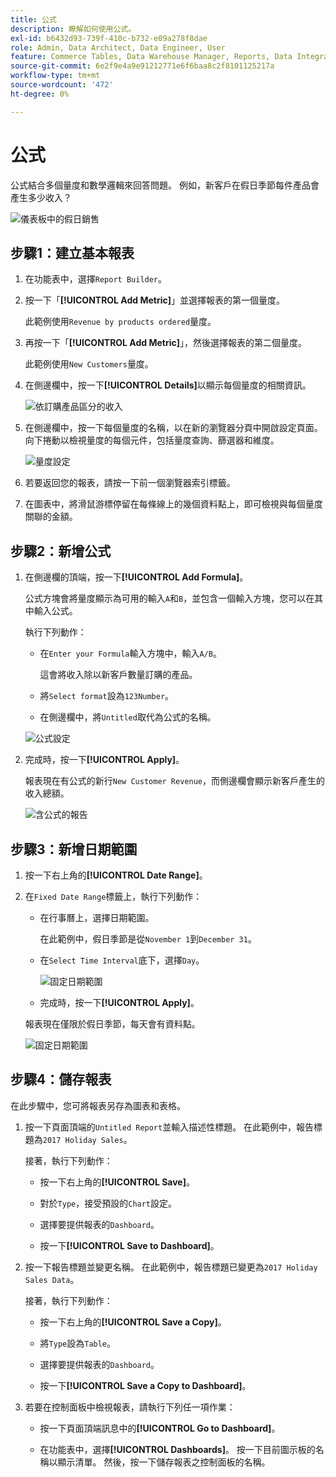 ```yaml
---
title: 公式
description: 瞭解如何使用公式。
exl-id: b6432d93-739f-410c-b732-e09a278f8dae
role: Admin, Data Architect, Data Engineer, User
feature: Commerce Tables, Data Warehouse Manager, Reports, Data Integration
source-git-commit: 6e2f9e4a9e91212771e6f6baa8c2f8101125217a
workflow-type: tm+mt
source-wordcount: '472'
ht-degree: 0%

---
```


# 公式

公式結合多個量度和數學邏輯來回答問題。 例如，新客戶在假日季節每件產品會產生多少收入？

![儀表板中的假日銷售](../../assets/magento-bi-report-builder-revenue-by-products-formula-report-holiday-sales-dashboard.png)

## 步驟1：建立基本報表

1. 在功能表中，選擇`Report Builder`。

1. 按一下「**[!UICONTROL Add Metric]**」並選擇報表的第一個量度。

   此範例使用`Revenue by products ordered`量度。

1. 再按一下「**[!UICONTROL Add Metric]**」，然後選擇報表的第二個量度。

   此範例使用`New Customers`量度。

1. 在側邊欄中，按一下&#x200B;**[!UICONTROL Details]**&#x200B;以顯示每個量度的相關資訊。

   ![依訂購產品區分的收入](../../assets/magento-bi-report-builder-revenue-by-products.png)

1. 在側邊欄中，按一下每個量度的名稱，以在新的瀏覽器分頁中開啟設定頁面。 向下捲動以檢視量度的每個元件，包括量度查詢、篩選器和維度。

   ![量度設定](../../assets/magento-bi-report-builder-revenue-by-products-metric-detail.png)

1. 若要返回您的報表，請按一下前一個瀏覽器索引標籤。

1. 在圖表中，將滑鼠游標停留在每條線上的幾個資料點上，即可檢視與每個量度關聯的金額。

## 步驟2：新增公式

1. 在側邊欄的頂端，按一下&#x200B;**[!UICONTROL Add Formula]**。

   公式方塊會將量度顯示為可用的輸入`A`和`B`，並包含一個輸入方塊，您可以在其中輸入公式。

   執行下列動作：

   * 在`Enter your Formula`輸入方塊中，輸入`A/B`。

     這會將收入除以新客戶數量訂購的產品。

   * 將`Select format`設為`123Number`。

   * 在側邊欄中，將`Untitled`取代為公式的名稱。

   ![公式設定](../../assets/magento-bi-report-builder-revenue-by-products-add-formula-detail.png)

1. 完成時，按一下&#x200B;**[!UICONTROL Apply]**。

   報表現在有公式的新行`New Customer Revenue`，而側邊欄會顯示新客戶產生的收入總額。

   ![含公式的報告](../../assets/magento-bi-report-builder-revenue-by-products-formula-report.png)

## 步驟3：新增日期範圍

1. 按一下右上角的&#x200B;**[!UICONTROL Date Range]**。

1. 在`Fixed Date Range`標籤上，執行下列動作：

   * 在行事曆上，選擇日期範圍。

     在此範例中，假日季節是從`November 1`到`December 31`。

   * 在`Select Time Interval`底下，選擇`Day`。

     ![固定日期範圍](../../assets/magento-bi-report-builder-revenue-by-products-formula-report-fixed-date-range.png)

   * 完成時，按一下&#x200B;**[!UICONTROL Apply]**。

   報表現在僅限於假日季節，每天會有資料點。

   ![固定日期範圍](../../assets/magento-bi-report-builder-revenue-by-products-formula-report-fixed-date-range-report.png)

## 步驟4：儲存報表

在此步驟中，您可將報表另存為圖表和表格。

1. 按一下頁面頂端的`Untitled Report`並輸入描述性標題。 在此範例中，報告標題為`2017 Holiday Sales`。

   接著，執行下列動作：

   * 按一下右上角的&#x200B;**[!UICONTROL Save]**。

   * 對於`Type`，接受預設的`Chart`設定。

   * 選擇要提供報表的`Dashboard`。

   * 按一下&#x200B;**[!UICONTROL Save to Dashboard]**。

1. 按一下報告標題並變更名稱。 在此範例中，報告標題已變更為`2017 Holiday Sales Data`。

   接著，執行下列動作：

   * 按一下右上角的&#x200B;**[!UICONTROL Save a Copy]**。

   * 將`Type`設為`Table`。

   * 選擇要提供報表的`Dashboard`。

   * 按一下&#x200B;**[!UICONTROL Save a Copy to Dashboard]**。

1. 若要在控制面板中檢視報表，請執行下列任一項作業：

   * 按一下頁面頂端訊息中的&#x200B;**[!UICONTROL Go to Dashboard]**。

   * 在功能表中，選擇&#x200B;**[!UICONTROL Dashboards]**。 按一下目前圖示板的名稱以顯示清單。 然後，按一下儲存報表之控制面板的名稱。
